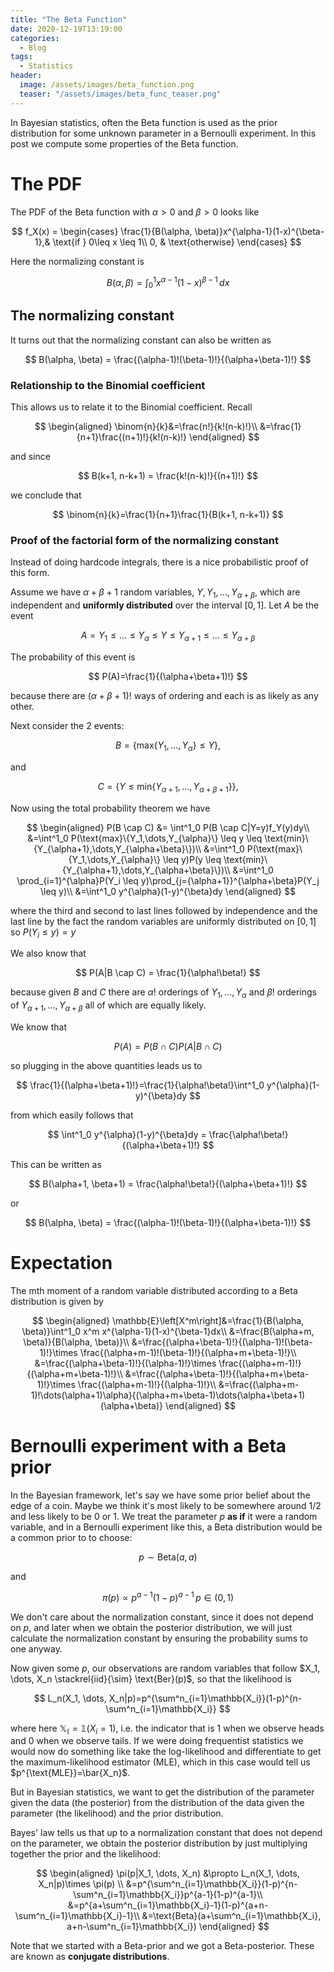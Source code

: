 ```yaml
---
title: "The Beta Function"
date: 2020-12-19T13:19:00
categories:
  - Blog
tags:
  - Statistics
header:
  image: /assets/images/beta_function.png
  teaser: "/assets/images/beta_func_teaser.png"
---
```


In Bayesian statistics, often the Beta function is used as the prior distribution for some unknown parameter in a Bernoulli experiment.
In this post we compute some properties of the Beta function.

# The PDF

The PDF of the Beta function with $\alpha > 0$ and $\beta >0$ looks like

$$
f_X(x) = 
\begin{cases}
    \frac{1}{B(\alpha, \beta)}x^{\alpha-1}(1-x)^{\beta-1},& \text{if } 0\leq x \leq 1\\
    0,              & \text{otherwise}
\end{cases}
$$

Here the normalizing constant is

$$
B(\alpha, \beta) = \int^1_0 x^{\alpha-1}(1-x)^{\beta-1}\,dx
$$

## The normalizing constant

It turns out that the normalizing constant can also be written as

$$
B(\alpha, \beta) = \frac{(\alpha-1)!(\beta-1)!}{(\alpha+\beta-1)!}
$$

### Relationship to the Binomial coefficient

This allows us to relate it to the Binomial coefficient. Recall

$$
\begin{aligned}
\binom{n}{k}&=\frac{n!}{k!(n-k)!}\\
&=\frac{1}{n+1}\frac{(n+1)!}{k!(n-k)!}
\end{aligned}
$$

and since

$$
B(k+1, n-k+1) = \frac{k!(n-k)!}{(n+1)!}
$$

we conclude that


$$
\binom{n}{k}=\frac{1}{n+1}\frac{1}{B(k+1, n-k+1)}
$$


### Proof of the factorial form of the normalizing constant

Instead of doing hardcode integrals, there is a nice probabilistic proof of this form.

Assume we have $\alpha+\beta+1$ random variables, $Y, Y_1, \dots, Y_{\alpha+\beta}$, which are independent and **uniformly distributed** over the interval $[0,1]$. Let $A$ be the event

$$
A={Y_1 \leq \dots \leq Y_{\alpha}\leq Y \leq Y_{\alpha+1}\leq\dots\leq Y_{\alpha+\beta}}
$$

The probability of this event is

$$
P(A)=\frac{1}{(\alpha+\beta+1)!}
$$

because there are $(\alpha+\beta+1)!$ ways of ordering and each is as likely as any other.

Next consider the 2 events:

$$
B=\{\text{max}\{Y_1,\dots,Y_{\alpha}\}\leq Y\},
$$

and

$$
C=\{Y\leq\text{min}\{Y_{\alpha+1},\dots,Y_{\alpha+\beta+1}\}\},
$$

Now using the total probability theorem we have

$$
\begin{aligned}
P(B \cap C) &= \int^1_0 P(B \cap C|Y=y)f_Y(y)dy\\
&=\int^1_0 P(\text{max}\{Y_1,\dots,Y_{\alpha}\} \leq y \leq \text{min}\{Y_{\alpha+1},\dots,Y_{\alpha+\beta}\})\\
&=\int^1_0 P(\text{max}\{Y_1,\dots,Y_{\alpha}\} \leq y)P(y \leq \text{min}\{Y_{\alpha+1},\dots,Y_{\alpha+\beta}\})\\
&=\int^1_0 \prod_{i=1}^{\alpha}P(Y_i \leq y)\prod_{j={\alpha+1}}^{\alpha+\beta}P(Y_j \leq y)\\
&=\int^1_0 y^{\alpha}(1-y)^{\beta}dy
\end{aligned}
$$

where the third and second to last lines followed by independence and the last line by the fact the random variables are uniformly distributed on $[0,1]$ so $P(Y_i \leq y) = y$

We also know that

$$
P(A|B \cap C) = \frac{1}{\alpha!\beta!}
$$

because given $B$ and $C$ there are $\alpha!$ orderings of $Y_1,\dots, Y_{\alpha}$ and $\beta!$ orderings of $Y_{\alpha+1}, \dots, Y_{\alpha+\beta}$ all of which are equally likely.

We know that

$$P(A) = P(B \cap C)P(A|B \cap C)$$

so plugging in the above quantities leads us to

$$
\frac{1}{(\alpha+\beta+1)!}=\frac{1}{\alpha!\beta!}\int^1_0 y^{\alpha}(1-y)^{\beta}dy
$$

from which easily follows that

$$
\int^1_0 y^{\alpha}(1-y)^{\beta}dy = \frac{\alpha!\beta!}{(\alpha+\beta+1)!}
$$

This can be written as 

$$
B(\alpha+1, \beta+1) = \frac{\alpha!\beta!}{(\alpha+\beta+1)!}
$$

or 

$$
B(\alpha, \beta) = \frac{(\alpha-1)!(\beta-1)!}{(\alpha+\beta-1)!}
$$


# Expectation

The mth moment of a random variable distributed according to a Beta distribution is given by

$$
\begin{aligned}
\mathbb{E}\left[X^m\right]&=\frac{1}{B(\alpha, \beta)}\int^1_0 x^m x^{\alpha-1}(1-x)^{\beta-1}dx\\
&=\frac{B(\alpha+m, \beta)}{B(\alpha, \beta)}\\
&=\frac{(\alpha+\beta-1)!}{(\alpha-1)!(\beta-1)!}\times  \frac{(\alpha+m-1)!(\beta-1)!}{(\alpha+m+\beta-1)!}\\
&=\frac{(\alpha+\beta-1)!}{(\alpha-1)!}\times  \frac{(\alpha+m-1)!}{(\alpha+m+\beta-1)!}\\
&=\frac{(\alpha+\beta-1)!}{(\alpha+m+\beta-1)!}\times  \frac{(\alpha+m-1)!}{(\alpha-1)!}\\
&=\frac{(\alpha+m-1)!\dots(\alpha+1)\alpha}{(\alpha+m+\beta-1)\dots(\alpha+\beta+1)(\alpha+\beta)}
\end{aligned}
$$

# Bernoulli experiment with a Beta prior

In the Bayesian framework, let's say we have some prior belief about the edge of a coin. Maybe we think it's most likely to be somewhere around $1/2$ and less likely to be $0$ or $1$. We treat the parameter $p$ **as if** it were a random variable, and in a Bernoulli experiment like this, a Beta distribution would be a common prior to to choose:

$$
p \sim \text{Beta}(a, a)
$$

and

$$
\pi(p) \propto p^{a-1}(1-p)^{a-1}\, p\in (0,1)
$$

We don't care about the normalization constant, since it does not depend on $p$, and later when we obtain the posterior distribution, we will just calculate the normalization constant by ensuring the probability sums to one anyway.

Now given some $p$, our observations are random variables that follow $X_1, \dots, X_n \stackrel{iid}{\sim} \text{Ber}(p)$, so that the likelihood is

$$
L_n(X_1, \dots, X_n|p)=p^{\sum^n_{i=1}\mathbb{X_i}}(1-p)^{n-\sum^n_{i=1}\mathbb{X_i}}
$$

where here $\mathbb{X_i} = \mathbb{1}(X_i=1)$, i.e. the indicator that is $1$ when we observe heads and $0$ when we observe tails. If we were doing frequentist statistics we would now do something like take the log-likelihood and differentiate to get the maximum-likelihood estimator (MLE), which in this case would tell us $p^{\text{MLE}}=\bar{X_n}$.

But in Bayesian statistics, we want to get the distribution of the parameter given the data (the posterior) from the distribution of the data given the parameter (the likelihood) and the prior distribution. 

 Bayes' law tells us that up to a normalization constant that does not depend on the parameter, we obtain the posterior distribution by just multiplying together the prior and the likelihood:

 $$
 \begin{aligned}
 \pi(p|X_1, \dots, X_n) &\propto L_n(X_1, \dots, X_n|p)\times \pi(p) \\
 &=p^{\sum^n_{i=1}\mathbb{X_i}}(1-p)^{n-\sum^n_{i=1}\mathbb{X_i}}p^{a-1}(1-p)^{a-1}\\
 &=p^{a+\sum^n_{i=1}\mathbb{X_i}-1}(1-p)^{a+n-\sum^n_{i=1}\mathbb{X_i}-1}\\
 &=\text{Beta}(a+\sum^n_{i=1}\mathbb{X_i}, a+n-\sum^n_{i=1}\mathbb{X_i})
 \end{aligned}
 $$


Note that we started with a Beta-prior and we got a Beta-posterior. These are known as **conjugate distributions**.
